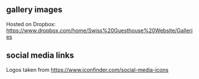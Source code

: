 ## gallery images

Hosted on Dropbox: https://www.dropbox.com/home/Swiss%20Guesthouse%20Website/Galleries

## social media links

Logos taken from https://www.iconfinder.com/social-media-icons
